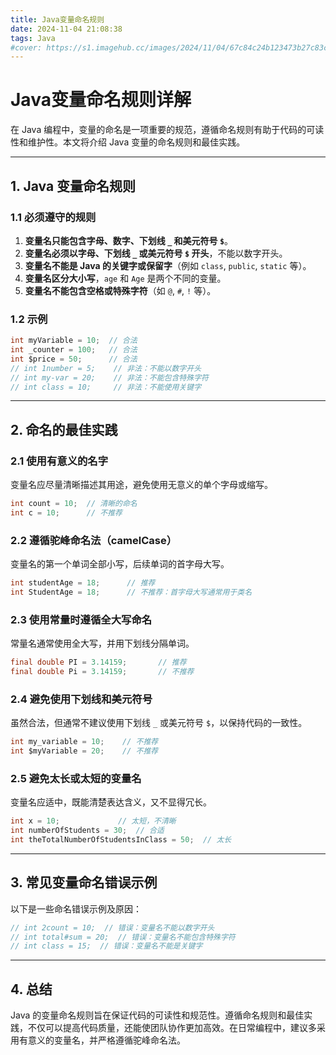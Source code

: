 ```yaml
---
title: Java变量命名规则
date: 2024-11-04 21:08:38
tags: Java
#cover: https://s1.imagehub.cc/images/2024/11/04/67c84c24b123473b27c83cee9fd52f72.png
---
```


# Java变量命名规则详解

在 Java 编程中，变量的命名是一项重要的规范，遵循命名规则有助于代码的可读性和维护性。本文将介绍 Java 变量的命名规则和最佳实践。

---

## 1. Java 变量命名规则

### 1.1 必须遵守的规则
1. **变量名只能包含字母、数字、下划线 `_` 和美元符号 `$`**。
2. **变量名必须以字母、下划线 `_` 或美元符号 `$` 开头**，不能以数字开头。
3. **变量名不能是 Java 的关键字或保留字**（例如 `class`, `public`, `static` 等）。
4. **变量名区分大小写**，`age` 和 `Age` 是两个不同的变量。
5. **变量名不能包含空格或特殊字符**（如 `@`, `#`, `!` 等）。

### 1.2 示例
```java
int myVariable = 10;  // 合法
int _counter = 100;   // 合法
int $price = 50;      // 合法
// int 1number = 5;    // 非法：不能以数字开头
// int my-var = 20;    // 非法：不能包含特殊字符
// int class = 10;     // 非法：不能使用关键字
```

---

## 2. 命名的最佳实践

### 2.1 使用有意义的名字
变量名应尽量清晰描述其用途，避免使用无意义的单个字母或缩写。
```java
int count = 10;  // 清晰的命名
int c = 10;      // 不推荐
```

### 2.2 遵循驼峰命名法（camelCase）
变量名的第一个单词全部小写，后续单词的首字母大写。
```java
int studentAge = 18;      // 推荐
int StudentAge = 18;      // 不推荐：首字母大写通常用于类名
```

### 2.3 使用常量时遵循全大写命名
常量名通常使用全大写，并用下划线分隔单词。
```java
final double PI = 3.14159;       // 推荐
final double Pi = 3.14159;       // 不推荐
```

### 2.4 避免使用下划线和美元符号
虽然合法，但通常不建议使用下划线 `_` 或美元符号 `$`，以保持代码的一致性。
```java
int my_variable = 10;    // 不推荐
int $myVariable = 20;    // 不推荐
```

### 2.5 避免太长或太短的变量名
变量名应适中，既能清楚表达含义，又不显得冗长。
```java
int x = 10;             // 太短，不清晰
int numberOfStudents = 30;  // 合适
int theTotalNumberOfStudentsInClass = 50;  // 太长
```

---

## 3. 常见变量命名错误示例

以下是一些命名错误示例及原因：
```java
// int 2count = 10;  // 错误：变量名不能以数字开头
// int total#sum = 20;  // 错误：变量名不能包含特殊字符
// int class = 15;  // 错误：变量名不能是关键字
```

---

## 4. 总结

Java 的变量命名规则旨在保证代码的可读性和规范性。遵循命名规则和最佳实践，不仅可以提高代码质量，还能使团队协作更加高效。在日常编程中，建议多采用有意义的变量名，并严格遵循驼峰命名法。


